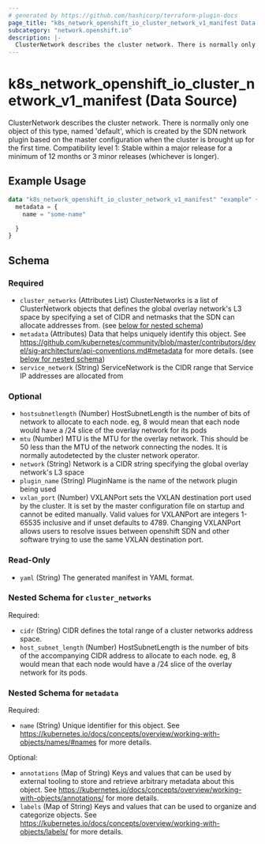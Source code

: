 ```yaml
---
# generated by https://github.com/hashicorp/terraform-plugin-docs
page_title: "k8s_network_openshift_io_cluster_network_v1_manifest Data Source - terraform-provider-k8s"
subcategory: "network.openshift.io"
description: |-
  ClusterNetwork describes the cluster network. There is normally only one object of this type, named 'default', which is created by the SDN network plugin based on the master configuration when the cluster is brought up for the first time.  Compatibility level 1: Stable within a major release for a minimum of 12 months or 3 minor releases (whichever is longer).
---
```


# k8s_network_openshift_io_cluster_network_v1_manifest (Data Source)

ClusterNetwork describes the cluster network. There is normally only one object of this type, named 'default', which is created by the SDN network plugin based on the master configuration when the cluster is brought up for the first time.  Compatibility level 1: Stable within a major release for a minimum of 12 months or 3 minor releases (whichever is longer).

## Example Usage

```terraform
data "k8s_network_openshift_io_cluster_network_v1_manifest" "example" {
  metadata = {
    name = "some-name"

  }
}
```

<!-- schema generated by tfplugindocs -->
## Schema

### Required

- `cluster_networks` (Attributes List) ClusterNetworks is a list of ClusterNetwork objects that defines the global overlay network's L3 space by specifying a set of CIDR and netmasks that the SDN can allocate addresses from. (see [below for nested schema](#nestedatt--cluster_networks))
- `metadata` (Attributes) Data that helps uniquely identify this object. See https://github.com/kubernetes/community/blob/master/contributors/devel/sig-architecture/api-conventions.md#metadata for more details. (see [below for nested schema](#nestedatt--metadata))
- `service_network` (String) ServiceNetwork is the CIDR range that Service IP addresses are allocated from

### Optional

- `hostsubnetlength` (Number) HostSubnetLength is the number of bits of network to allocate to each node. eg, 8 would mean that each node would have a /24 slice of the overlay network for its pods
- `mtu` (Number) MTU is the MTU for the overlay network. This should be 50 less than the MTU of the network connecting the nodes. It is normally autodetected by the cluster network operator.
- `network` (String) Network is a CIDR string specifying the global overlay network's L3 space
- `plugin_name` (String) PluginName is the name of the network plugin being used
- `vxlan_port` (Number) VXLANPort sets the VXLAN destination port used by the cluster. It is set by the master configuration file on startup and cannot be edited manually. Valid values for VXLANPort are integers 1-65535 inclusive and if unset defaults to 4789. Changing VXLANPort allows users to resolve issues between openshift SDN and other software trying to use the same VXLAN destination port.

### Read-Only

- `yaml` (String) The generated manifest in YAML format.

<a id="nestedatt--cluster_networks"></a>
### Nested Schema for `cluster_networks`

Required:

- `cidr` (String) CIDR defines the total range of a cluster networks address space.
- `host_subnet_length` (Number) HostSubnetLength is the number of bits of the accompanying CIDR address to allocate to each node. eg, 8 would mean that each node would have a /24 slice of the overlay network for its pods.


<a id="nestedatt--metadata"></a>
### Nested Schema for `metadata`

Required:

- `name` (String) Unique identifier for this object. See https://kubernetes.io/docs/concepts/overview/working-with-objects/names/#names for more details.

Optional:

- `annotations` (Map of String) Keys and values that can be used by external tooling to store and retrieve arbitrary metadata about this object. See https://kubernetes.io/docs/concepts/overview/working-with-objects/annotations/ for more details.
- `labels` (Map of String) Keys and values that can be used to organize and categorize objects. See https://kubernetes.io/docs/concepts/overview/working-with-objects/labels/ for more details.
